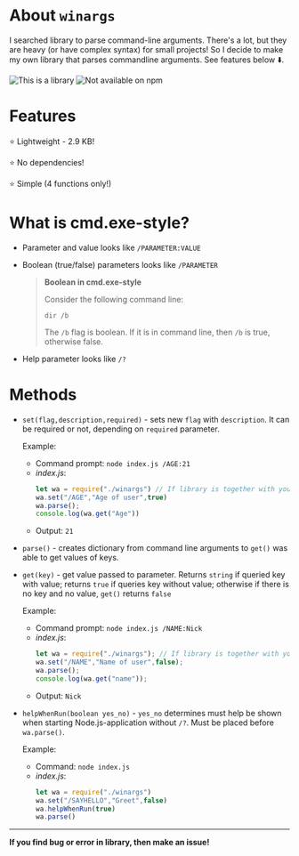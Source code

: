 # About `winargs`
I searched library to parse command-line arguments. There's a lot, but they are heavy (or have complex syntax) for small projects! So I decide to make my own library that parses commandline arguments. See features below ⬇️.

![This is a library](https://img.shields.io/badge/type_of_software-Node.js_library-green)
![Not available on npm](https://img.shields.io/badge/available_on_npm-no-red)
# Features
⭐ Lightweight - 2.9 KB!

⭐ No dependencies!

⭐ Simple (4 functions only!)

# What is cmd.exe-style?
* Parameter and value looks like `/PARAMETER:VALUE`
* Boolean (true/false) parameters looks like `/PARAMETER`
  
  > **Boolean in cmd.exe-style**
  > 
  > Consider the following command line:
  > 
  > `dir /b`
  > 
  > The `/b` flag is boolean. If it is in command line, then `/b` is true, otherwise false.
* Help parameter looks like `/?`

# Methods
* `set(flag,description,required)` - sets new `flag` with `description`. It can be required or not, depending on `required` parameter.

  Example:
  * Command prompt: `node index.js /AGE:21`
  * *index.js*:
    ```javascript
    let wa = require("./winargs") // If library is together with your project
    wa.set("/AGE","Age of user",true)
    wa.parse();
    console.log(wa.get("Age"))
    ```
  * Output: `21`
 
* `parse()` - creates dictionary from command line arguments to `get()` was able to get values of keys.

* `get(key)` - get value passed to parameter. Returns `string` if queried key with value; returns `true` if queries key without value; otherwise if there is no key and no value, `get()` returns `false`

  Example:
  * Command prompt: `node index.js /NAME:Nick`
  * *index.js*:
    ```javascript
    let wa = require("./winargs"); // If library is together with your project
    wa.set("/NAME","Name of user",false);
    wa.parse();
    console.log(wa.get("name"));
    ```
  * Output: `Nick`
 
* `helpWhenRun(boolean yes_no)` - `yes_no` determines must help be shown when starting Node.js-application without `/?`. Must be placed before `wa.parse()`.

  Example:
  * Command: `node index.js`
  * *index.js*:
    ```javascript
    let wa = require("./winargs")
    wa.set("/SAYHELLO","Greet",false)
    wa.helpWhenRun(true)
    wa.parse()
    ```

---
**If you find bug or error in library, then make an issue!**
